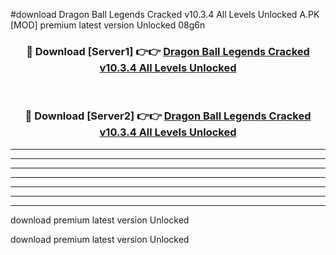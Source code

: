 #download Dragon Ball Legends Cracked v10.3.4 All Levels Unlocked A.PK [MOD] premium latest version Unlocked 08g6n 



<div align="center">
<h3>🔴 Download [Server1] 👉👉 <a href="https://download1apk.web.app/">Dragon Ball Legends Cracked v10.3.4 All Levels Unlocked</a></h3><br>

<h3>🔴 Download [Server2] 👉👉 <a href="https://download1apk.web.app/">Dragon Ball Legends Cracked v10.3.4 All Levels Unlocked</a></h3>
</div>





----------------------------------------------------------

----------------------------------------------------------

----------------------------------------------------------

----------------------------------------------------------

----------------------------------------------------------

----------------------------------------------------------

----------------------------------------------------------

download premium latest version Unlocked

download premium latest version Unlocked
